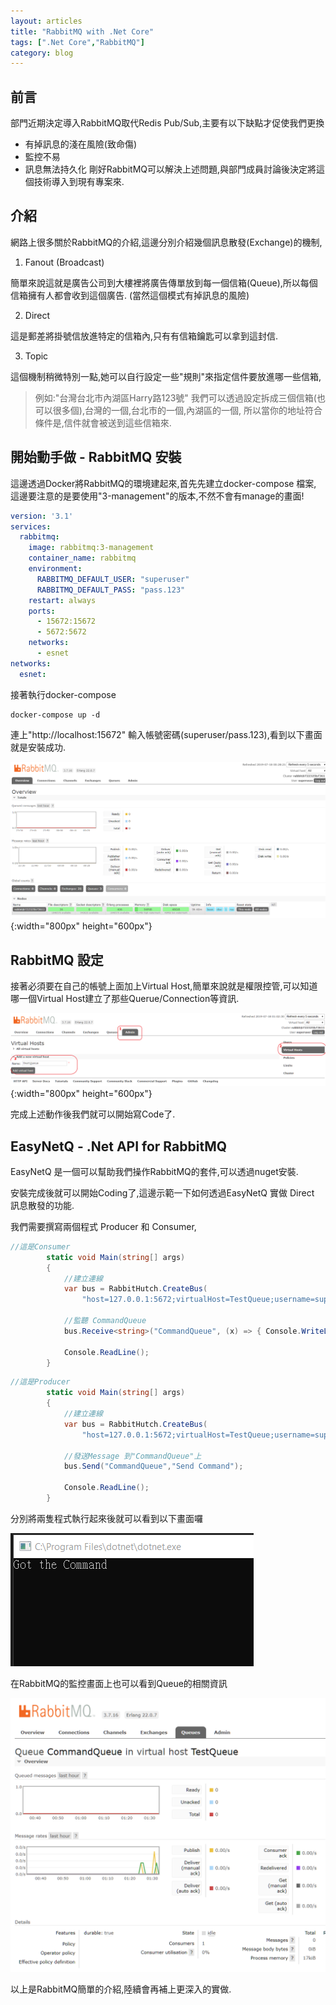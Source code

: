 ```yaml
---
layout: articles
title: "RabbitMQ with .Net Core"
tags: [".Net Core","RabbitMQ"]
category: blog
---
```

## 前言

部門近期決定導入RabbitMQ取代Redis Pub/Sub,主要有以下缺點才促使我們更換
* 有掉訊息的淺在風險(致命傷)
* 監控不易
* 訊息無法持久化
剛好RabbitMQ可以解決上述問題,與部門成員討論後決定將這個技術導入到現有專案來.

<!--more-->

## 介紹

網路上很多關於RabbitMQ的介紹,這邊分別介紹幾個訊息散發(Exchange)的機制,
1. Fanout (Broadcast)

簡單來說這就是廣告公司到大樓裡將廣告傳單放到每一個信箱(Queue),所以每個信箱擁有人都會收到這個廣告.
(當然這個模式有掉訊息的風險)

2. Direct

這是郵差將掛號信放進特定的信箱內,只有有信箱鑰匙可以拿到這封信.

3. Topic

這個機制稍微特別一點,她可以自行設定一些"規則"來指定信件要放進哪一些信箱,
> 例如:"台灣台北市內湖區Harry路123號"
我們可以透過設定拆成三個信箱(也可以很多個),台灣的一個,台北市的一個,內湖區的一個,
所以當你的地址符合條件是,信件就會被送到這些信箱來.

## 開始動手做 - RabbitMQ 安裝

這邊透過Docker將RabbitMQ的環境建起來,首先先建立docker-compose 檔案,
這邊要注意的是要使用"3-management"的版本,不然不會有manage的畫面!

~~~ yml
version: '3.1'
services:
  rabbitmq:
    image: rabbitmq:3-management
    container_name: rabbitmq
    environment:
      RABBITMQ_DEFAULT_USER: "superuser"
      RABBITMQ_DEFAULT_PASS: "pass.123"
    restart: always
    ports:
      - 15672:15672
      - 5672:5672
    networks:
      - esnet
networks:
  esnet:
~~~

接著執行docker-compose

~~~
docker-compose up -d
~~~

連上"http://localhost:15672" 輸入帳號密碼(superuser/pass.123),看到以下畫面就是安裝成功.

![rabbit-landing-page](https://raw.githubusercontent.com/changyuhao625/changyuhao625.github.io/master/images/blog/2019/07/rabbit-landing-page.png "rabbitmq-landing-page"){:width="800px" height="600px"}

## RabbitMQ 設定

接著必須要在自己的帳號上面加上Virtual Host,簡單來說就是權限控管,可以知道哪一個Virtual Host建立了那些Querue/Connection等資訊.

![rabbitmq-add-virtual-host](https://raw.githubusercontent.com/changyuhao625/changyuhao625.github.io/master/images/blog/2019/07/rabbitmq-add-virtual-host.png "rabbitmq-add-virtual-host"){:width="800px" height="600px"}

完成上述動作後我們就可以開始寫Code了.

## EasyNetQ - .Net API for RabbitMQ

EasyNetQ 是一個可以幫助我們操作RabbitMQ的套件,可以透過nuget安裝.

安裝完成後就可以開始Coding了,這邊示範一下如何透過EasyNetQ 實做 Direct 訊息散發的功能.

我們需要撰寫兩個程式 Producer 和 Consumer, 

~~~csharp
//這是Consumer
        static void Main(string[] args)
        {
            //建立連線
            var bus = RabbitHutch.CreateBus(
                "host=127.0.0.1:5672;virtualHost=TestQueue;username=superuser;password=pass.123");

            //監聽 CommandQueue
            bus.Receive<string>("CommandQueue", (x) => { Console.WriteLine("Got the command!"); });

            Console.ReadLine();
        }
~~~

~~~csharp
//這是Producer
        static void Main(string[] args)
        {
            //建立連線
            var bus = RabbitHutch.CreateBus(
                "host=127.0.0.1:5672;virtualHost=TestQueue;username=superuser;password=pass.123");

            //發送Message 到"CommandQueue"上
            bus.Send("CommandQueue","Send Command");

            Console.ReadLine();
        }
~~~

分別將兩隻程式執行起來後就可以看到以下畫面囉

![easynetq-exec-result](https://raw.githubusercontent.com/changyuhao625/changyuhao625.github.io/master/images/blog/2019/07/easynetq-exec-result.png "easynetq-exec-result")

在RabbitMQ的監控畫面上也可以看到Queue的相關資訊

![rabbitmq-queue-monitor](https://raw.githubusercontent.com/changyuhao625/changyuhao625.github.io/master/images/blog/2019/07/rabbitmq-queue-monitor.png "rabbitmq-queue-monitor")

以上是RabbitMQ簡單的介紹,陸續會再補上更深入的實做.